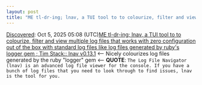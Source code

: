 ```yaml
---
layout: post
title: "ME tl-dr-ing; lnav, a TUI tool to to colourize, filter and view multiple log files that works with zero configuration out of the box with standard log files like log files generated by ruby's logger gem ; Tim Stack:: lnav v0.13.1"
---
```

[Discovered](http://rolandtanglao.com/2020/07/29/p1-blogthis-checkvist-list-links-to-blog/): Oct 5, 2025 05:08 (UTC)[ME tl-dr-ing; lnav, a TUI tool to to colourize, filter and view multiple log files that works with zero configuration out of the box with standard log files like log files generated by ruby's logger gem ; Tim Stack:: lnav v0.13.1](https://docs.lnav.org/en/v0.13.1/index.html) <-- Nicely colourizes log files generated by the ruby "logger" gem <-- **QUOTE**: `The Log File Navigator (lnav) is an advanced log file viewer for the console. If you have a bunch of log files that you need to look through to find issues, lnav is the tool for you.`
